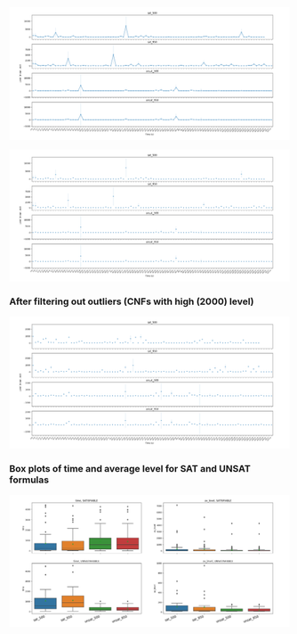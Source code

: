 
![level_vs_time](images/level_vs_time.png)


![level_vs_time_points](images/level_vs_time_points.png)


### After filtering out outliers (CNFs with high (2000) level)

![level_vs_time_filtered](images/level_vs_time_filtered.png)

### Box plots of time and average level for SAT and UNSAT formulas

![boxplots](images/boxplots.png)
